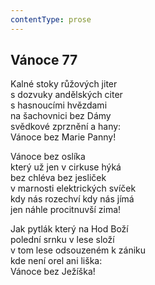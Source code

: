 ```yaml
---
contentType: prose
---
```


## Vánoce 77

Kalné stoky růžových jiter  
s dozvuky andělských citer  
s hasnoucími hvězdami  
na šachovnici bez Dámy  
svědkové zprznění a hany:  
Vánoce bez Marie Panny!

Vánoce bez oslíka  
který už jen v cirkuse hýká  
bez chléva bez jesliček  
v marnosti elektrických svíček  
kdy nás rozechví kdy nás jímá  
jen náhle procitnuvší zima!

Jak pytlák který na Hod Boží  
polední srnku v lese složí  
v tom lese odsouzeném k zániku  
kde není orel ani liška:  
Vánoce bez Ježíška!
